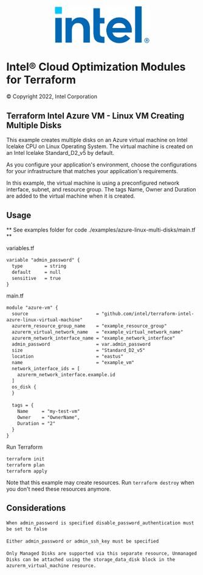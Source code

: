
<p align="center">
  <img src="./images/logo-classicblue-800px.png" alt="Intel Logo" width="250"/>
</p>

# Intel® Cloud Optimization Modules for Terraform

© Copyright 2022, Intel Corporation

## Terraform Intel Azure VM - Linux VM Creating Multiple Disks

This example creates multiple disks on an Azure virtual machine on Intel Icelake CPU on Linux Operating System. The virtual machine is created on an Intel Icelake Standard_D2_v5 by default.

As you configure your application's environment, choose the configurations for your infrastructure that matches your application's requirements.

In this example, the virtual machine is using a preconfigured network interface, subnet, and resource group. The tags Name, Owner and Duration are added to the virtual machine when it is created.

## Usage

** See examples folder for code ./examples/azure-linux-multi-disks/main.tf **

variables.tf
```hcl
variable "admin_password" {
  type        = string
  default     = null
  sensitive   = true
}
```

main.tf
```hcl
module "azure-vm" {
  source                         = "github.com/intel/terraform-intel-azure-linux-virtual-machine"
  azurerm_resource_group_name    = "example_resource_group"
  azurerm_virtual_network_name   = "example_virtual_network_name"
  azurerm_network_interface_name = "example_network_interface"
  admin_password                 = var.admin_password
  size                           = "Standard_D2_v5"
  location                       = "eastus"
  name                           = "example_vm"
  network_interface_ids = [
    azurerm_network_interface.example.id
  ]
  os_disk {
  }
  
  tags = {
    Name     = "my-test-vm"
    Owner    = "OwnerName",
    Duration = "2"
  }
}

```

Run Terraform

```hcl
terraform init  
terraform plan
terraform apply

```

Note that this example may create resources. Run `terraform destroy` when you don't need these resources anymore.

## Considerations  

```hcl
When admin_password is specified disable_password_authentication must be set to false

Either admin_password or admin_ssh_key must be specified

Only Managed Disks are supported via this separate resource, Unmanaged Disks can be attached using the storage_data_disk block in the azurerm_virtual_machine resource.

```
